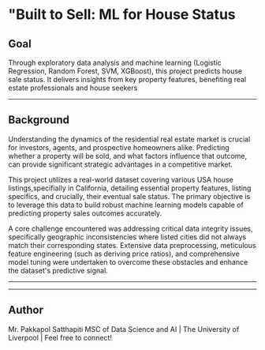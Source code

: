 # "Built to Sell: ML for House Status

## Goal
Through exploratory data analysis and machine learning (Logistic Regression, Random Forest, SVM, XGBoost), this project predicts house sale status. It delivers insights from key property features, benefiting real estate professionals and house seekers

---

## Background
Understanding the dynamics of the residential real estate market is crucial for investors, agents, and prospective homeowners alike. Predicting whether a property will be sold, and what factors influence that outcome, can provide significant strategic advantages in a competitive market.

This project utilizes a real-world dataset covering various USA house listings,specifially in California, detailing essential property features, listing specifics, and crucially, their eventual sale status. The primary objective is to leverage this data to build robust machine learning models capable of predicting property sales outcomes accurately.

A core challenge encountered was addressing critical data integrity issues, specifically geographic inconsistencies where listed cities did not always match their corresponding states. Extensive data preprocessing, meticulous feature engineering (such as deriving price ratios), and comprehensive model tuning were undertaken to overcome these obstacles and enhance the dataset's predictive signal.

---

<!-- ## Insights Summary

### Newer Homes Don’t Always Mean Higher Sale Probability
Contrary to expectations, properties built after 2010 do not always show a higher likelihood of being sold. Sale outcomes appear influenced more by other factors like size, location, and market exposure than age alone.

### Remote Work Impact
- Top-paying roles exist in both fully remote and fully on-site settings, but the highest salary overall ($450,000) is for an on-site position: Research Team Lead.
- Leadership and executive roles dominate both categories, but on-site jobs seem to edge out in salary for traditional management titles like Director of Data and Head of Machine Learning.
- Some roles like Head of AI and Director of Product Management appear in both top 10 lists, showing strong salary consistency regardless of work arrangement.


### Geography Matters
- The U.S. leads in top-tier salaries, with roles like Research Team Lead and Director-level positions earning up to $450,000, noticeably higher than the global and UK equivalents 
- Globally, salary extremes are wider — roles such as Clinical Data Operator and AI Content Writer earn less than $45,000, while executive-level titles exceed $270,000. 
- Job title prestige doesn’t always align across countries: roles like Director and AI Engineer appear in lower-paid UK lists, but rank among top earners in the U.S., highlighting regional valuation differences.

### Job Title Frequency and Pay
- Data Scientist, Data Engineer, and Data Analyst are the most common roles in the dataset, with over 5,000 entries each, showing strong demand across organizations.
- Despite their popularity, these roles aren’t the highest-paid. Data Analyst, in particular, ranks last in average pay among the top 10, earning ~$111K, while Data Scientist and Data Engineer trail behind others at ~$160K–155K.
- Product Manager and Software Engineer balance both decent frequency and high pay, suggesting strong market value for both strategic and technical skill sets.

---
## Recommendations
- **For Job Seekers**: Don't assume popular roles like Data Analyst or Data Engineer guarantee top pay. Instead, explore high-value niches like Machine Learning Engineer or Research Scientist, which show significantly higher average salaries despite being less common.
- **For Employers**: Consider offering fully remote options. Your data suggests that 100% remote roles are often linked with higher salaries, potentially signaling companies’ willingness to invest more in global talent for flexible arrangements.
- **For Global Talent**: Be strategic about geographic positioning. Jobs in the US consistently offer the highest salaries, followed by the UK. If relocation or remote contracting is an option, it could lead to substantial income boosts.
- **For Entry-Level Candidates**: Surprisingly, small companies appear to offer the highest average salary for entry-level positions among all company sizes shown for EN roles. 
—

## Model Results and Summary

The final model was a Random Forest Regressor trained after extensive preprocessing and feature engineering. A log transformation was applied to the salary target variable to improve prediction stability.
- **Mean Absolute Error (MAE)**: ~45,800.06 USD
-**Mean Squared Error (MSE)**: ~3.56 billion
-**R² Score**: ~0.24
While the model doesn’t explain all salary variation, it successfully captures several key patterns. Further improvements could be achieved by incorporating more granular features such as education level, company reputation, or specific job functions.

![sample of grid search code](grid_search.png)

![Model's results](models_result.png)
---

## Data Preprocessing Steps
- **For descriptive analysis and visualizations**
- Converted string types columns like experience_level, employment_type, and job_title
- Dropped unnecessary columns (`salary`, `salary_currency`)
- Converted string types
- Filtered rows for USD only
- Removed duplicates and outliers

- **For the Random Forest Regressor**
- Engineered features: `is_fully_remote`, `is_domestic`
- One-hot encoded `experience_level`, `employment_type`, `company_size`, `employee_residence`, `company_location`
- Frequency encoded `job_title`
- Applied log transformation to `salary_in_usd`

---

## Visualizations
- Remark: visualisations are based on data in the year of 2025
1. Distribution of company size
![Distribution of company size plot](company_dis.png)
2. Salary distribution
![Salary distribution plot](salary_distribution.png)
3. Salary by experience level
![Salary by experience level plot](salary_by_experience_level.png)
4. Average Salary by country 
![Average Salary by country](average_salary_by_country.png)
5. Heatmap: Salary VS Experience VS Company Size
![Heatmap: Salary VS Experience VS Company Size](heatmap.png)
6. Bar Plot of Top 10 Highest paid job titles
![Top 10 highest job title](top_jobtitiles.png)
7. Remote Work & Salary
![Remote work & Salary plot](remote_work_salary.png)
8. Salary Over Time by Experience Level
![Salary over time plot](salary_trends.png)
---

## Challenges Faced
- High cardinality in `job_title` required frequency encoding
- Skewed salary distribution handled using log transformation
- Outlier handling dropped ~2,900 rows
- Low R² score indicates the dataset has high variance not captured by current features
- missing information in some countries like "CA" - contains only one row, "NL" - contains only 2 rows.
![Sample rows of some countries that contain only few rows](problem.png)

---

## Technologies Used
- Python, Pandas, NumPy
- Scikit-learn
- Matplotlib, Seaborn
- Jupyter / Kaggle Notebook -->

---

## Author
Mr. Pakkapol Satthapiti
MSC of Data Science and AI | The University of Liverpool | Feel free to connect!
